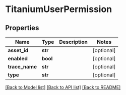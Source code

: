 # TitaniumUserPermission


## Properties
Name | Type | Description | Notes
------------ | ------------- | ------------- | -------------
**asset_id** | **str** |  | [optional] 
**enabled** | **bool** |  | [optional] 
**trace_name** | **str** |  | [optional] 
**type** | **str** |  | [optional] 

[[Back to Model list]](../README.md#documentation-for-models) [[Back to API list]](../README.md#documentation-for-api-endpoints) [[Back to README]](../README.md)


